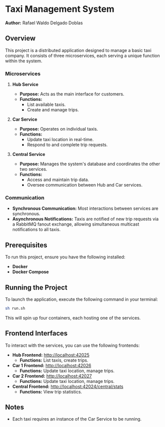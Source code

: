 # Taxi Management System

**Author:** Rafael Waldo Delgado Doblas

## Overview

This project is a distributed application designed to manage a basic taxi company. It consists of three microservices, each serving a unique function within the system.

### Microservices

1. **Hub Service**
   - **Purpose:** Acts as the main interface for customers.
   - **Functions:**
     - List available taxis.
     - Create and manage trips.

2. **Car Service**
   - **Purpose:** Operates on individual taxis.
   - **Functions:**
     - Update taxi location in real-time.
     - Respond to and complete trip requests.

3. **Central Service**
   - **Purpose:** Manages the system's database and coordinates the other two services.
   - **Functions:**
     - Access and maintain trip data.
     - Oversee communication between Hub and Car services.

### Communication

- **Synchronous Communication:** Most interactions between services are synchronous.
- **Asynchronous Notifications:** Taxis are notified of new trip requests via a RabbitMQ fanout exchange, allowing simultaneous multicast notifications to all taxis.

## Prerequisites

To run this project, ensure you have the following installed:

- **Docker**
- **Docker Compose**

## Running the Project

To launch the application, execute the following command in your terminal:

```bash
sh run.sh
```

This will spin up four containers, each hosting one of the services.

## Frontend Interfaces

To interact with the services, you can use the following frontends:

- **Hub Frontend:** [http://localhost:42025](http://localhost:42025)
  - **Functions:** List taxis, create trips.
- **Car 1 Frontend:** [http://localhost:42026](http://localhost:42026)
  - **Functions:** Update taxi location, manage trips.
- **Car 2 Frontend:** [http://localhost:42027](http://localhost:42027)
  - **Functions:** Update taxi location, manage trips.
- **Central Frontend:** [http://localhost:42024/central/stats](http://localhost:42024/central/stats)
  - **Functions:** View trip statistics.

## Notes

- Each taxi requires an instance of the Car Service to be running.
